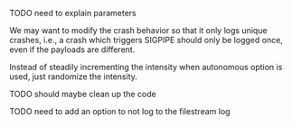 TODO need to explain parameters

We may want to modify the crash behavior so that it only logs unique crashes, i.e., a crash which triggers SIGPIPE should only be logged once, even if the payloads are different.

Instead of steadily incrementing the intensity when autonomous option is used, just randomize the intensity.

TODO should maybe clean up the code

TODO need to add an option to not log to the filestream log